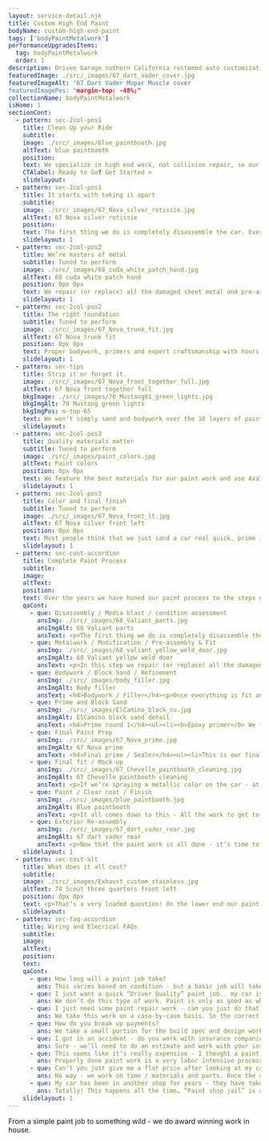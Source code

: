 ```yaml
---
layout: service-detail.njk
title: Custom High End Paint
bodyName: custom-high-end-paint
tags: ['bodyPaintMetalwork']
performanceUpgradesItems:
  tag: bodyPaintMetalwork
  order: 1
description: Driven Garage nothern California restomod auto customization and repair shop
featuredImage: ./src/_images/67_dart_vader_cover.jpg
featuredImageAlt: "67 Dart Vader Mopar Muscle cover
featuredImagePos: "margin-top: -48%;"
collectionName: bodyPaintMetalwork
isHome: 1
sectionCont:
  - pattern: sec-2col-pos1
    title: Clean Up your Ride
    subtitle: 
    image: ./src/_images/blue_paintbooth.jpg
    altText: blue paintbooth
    position: 
    text: We specialize in high end work, not collision repair, so our technicians are focused on the quality of your project and not throughput. We take the time to repair, align and finish every project from bare metal to final cut and buff.
    CTAlabel: Ready to Go? Get Started >
    slidelayout:
  - pattern: sec-2col-pos1
    title: It starts with taking it apart
    subtitle: 
    image: ./src/_images/67_Nova_silver_rotissie.jpg
    altText: 67 Nova silver rotissie
    position: 
    text: The first thing we do is completely disassemble the car. Every nut, bolt, piece of glass, wires, piece of trim is removed, cataloged and marked. Along the way we take notes for broken bolts, missing parts etc. From here we start a list of what we will need to complete your job in detail. Once the car is back from the media blaster - We will assess body damage and metalwork required - and which panels will be replaced or repaired.
    slidelayout: 1
  - pattern: sec-2col-pos2
    title: We’re masters of metal
    subtitle: Tuned to perform
    image: ./src/_images/68_cuda_white_patch_hand.jpg
    altText: 68 cuda white patch hand
    position: 0px 0px
    text: We repair (or replace) all the damaged sheet metal and pre-assemble the car to fit all the panels either on the chassis or on a build stand and refine all the gaps for doors, fenders, trunk and hood. Even new reproduction panels sometimes require significant modifications in metal to ensure proper fit.
    slidelayout: 1
  - pattern: sec-2col-pos2
    title: The right foundation
    subtitle: Tuned to perform
    image: ./src/_images/67_Nova_trunk_fit.jpg
    altText: 67 Nova trunk fit
    position: 0px 0px
    text: Proper bodywork, primers and expert craftsmanship with hours and hours of block sanding lay the groundwork for the final finish. This is the most labor intensive part of the process. Without laser straight panels and perfect lines - the paint on top won’t matter much.
    slidelayout: 1
  - pattern: sec-tips
    title: Strip it or forget it.
    image: ./src/_images/67_Nova_front_together_full.jpg
    altText: 67 Nova front together full
    bkgImage: ./src/_images/70_Mustang01_green_lights.jpg
    bkgImgAlt: 70 Mustang green lights
    bkgImgPos: m-top-65
    text: We won’t simply sand and bodywork over the 10 layers of paint that are already there. Every car gets media blasted to remove all of the old finishes, bodywork and rust. We won’t compromise here as going over old paint creates nothing but problems down the road.
    slidelayout:
  - pattern: sec-2col-pos3
    title: Quality materials matter
    subtitle: Tuned to perform
    image: ./src/_images/paint_colors.jpg
    altText: Paint colors
    position: 0px 0px
    text: We feature the best materials for our paint work and use Axalta / Spies Hecker paint, clearcoats and primers for all of our work. The best materials cost a bit more - but make all the difference. With our in-house mixing bank we can make any color. 
    slidelayout: 1
  - pattern: sec-2col-pos3
    title: Color and final finish
    subtitle: Tuned to perform
    image: ./src/_images/67_Nova_front_lt.jpg
    altText: 67 Nova silver front left
    position: 0px 0px
    text: Most people think that we just sand a car real quick, prime it and spray on the paint - but in reality the actual painting process is the least labor intensive part of what we do. We do hundreds of hours of prep work to get here - and it’s under 20 hours of actual painting. After that the final finish process of wet / dry sanding and compound polish gets us that mirror finish.
    slidelayout: 1
  - pattern: sec-cont-accordion
    title: Complete Paint Process
    subtitle: 
    image: 
    altText: 
    position: 
    text: Over the years we have honed our paint process to the steps described below. There are smaller steps in-between - and we do sweat every detail. We won’t compromise here, as compromising by skipping steps or changing our process usually results in sub-par work. 
    qaCont:
      - que: Disassembly / Media blast / condition assessment
        ansImg: ./src/_images/68_Valiant_parts.jpg
        ansImgAlt: 68 Valiant parts
        ansText: <p>The first thing we do is completely disassemble the car. Every nut, bolt, piece of glass, wires, piece of trim is removed, cataloged and marked. Along the way we take notes for broken bolts, missing parts etc. From here we start a list of what we will need to complete your job in detail. Once the car is back from the media blaster - We will assess body damage and metalwork required - and which panels will be replaced or repaired.</p>
      - que: Metalwork / Modification / Pre-assembly & Fit
        ansImg: ./src/_images/68_valiant_yellow_weld_door.jpg
        ansImgAlt: 68 Valiant yellow weld door
        ansText: <p>In this step we repair (or replace) all the damaged sheet metal and pre-assemble the car to fit all the panels either on the chassis or on a build stand and refine all the gaps for doors, fenders, trunk and hood. Even new reproduction panels sometimes require significant modifications in metal to ensure proper fit.</p><p>If we’re doing body modifications we do them all in this step and fully build the basic car with to ensure all the panels fit and all the holes we don’t need and components we are changing fit. Sometimes we may fully build the car with the engine and transmission and even suspension so that all the modification can be done without any risk of scratching paint.</p>
      - que: Bodywork / Block Sand / Refinement
        ansImg: ./src/_images/body_filler.jpg
        ansImgAlt: Body filler
        ansText: <h4>Bodywork / Filler</h4><p>Once everything is fit and we’re happy with the panel gaps and mods in metal we do our body filler work - We don’t call it “Bondo” and it’s not a bad word. Filler work is required to get the surface of all body panels closer to where we need them to be. Done properly, this filler can last 50+ years without issues.  Can we metalwork your car without using any filler? Totally - but that’s easily 800-1000 hours of labor to get there. Using modern body fillers - and making sure that our metalwork is within 1/16” or less we can get the same or better results in less time.</p>
      - que: Prime and Block Sand
        ansImg: ./src/_images/ElCamino_block_cu.jpg
        ansImgAlt: ElCamino block sand detail
        ansText: <h4>Prime round 1</h4><ul><li><b>Epoxy primer</b> We follow bodywork with an overall epoxy primer on every surface inside and out and apply a high build primer directly to the epoxy. This encapsulates the metal and filler bonding through and gives us a build of primer to start our block sanding work.</li><li><b>Block sanding and finish body work</b> After primer we will re-assemble the panels and hand block sand with long-boards in 120 / 180 grit finish. At this stage we further refine the lines and bodywork to make every panel and gap laser straight and smooth.</li></ul><h4>Prime round 2</h4><ul><li><b>Re-prime again</b> Here we re-prime the entire exterior again after a clean and mask to fill in all the 180 grit sand scratches and build another layer of primer for further surface refinements. Here we spray a medium build surfacing primer after a thorough cleaning.</li><li><b>Block sand… Again</b> Now we switch to block sanding with 220 / 320 grit paper by hand again using longboards. This further smooths the surface of the primer and allows us to get all the final lines and finish very smooth.</li></ul>
      - que: Final Paint Prep
        ansImg: ./src/_images/67_Nova_prime.jpg
        ansImgAlt: 67 Nova prime
        ansText: <h4>Final prime / Sealer</h4><ul><li>This is our final primer stage. At this point the car is taken back apart and a sealer coat is applied to all outside and inside surfaces. This final coat locks everything down and is what the base coat and clear coat will be applied to. We also use this last seal step to apply any urethane seam sealer to panel overlaps and seams.</li></ul><h4>Final sand</h4><ul><li>After the sealer is applied, we wet sand all of the panels 600/800 grit to remove any “Orange Peel” and imperfections from the sealer coat and allow the scratches from this sanding round to act as the mechanical bond for the paint and clear coat.</li></ul>
      - que: Final fit / Mock-up
        ansImg: ./src/_images/67_Chevelle_paintbooth_cleaning.jpg
        ansImgAlt: 67 Chevelle paintbooth cleaning
        ansText: <p>If we’re spraying a metallic color on the car - at this point we will paint and clear coat the inside of the panels and the door jambs, fender and trunk jambs so that we can spray the car together. This is an important step for metallic paints as when the base coat comes out of the gun - we want to ensure that the flakes are oriented in the right direction from fender to door, door to quarter panels, etc. On solid color cars with no metallic this is the only step we skip as we can just paint the panels and fit them after.</p><h4>Clean and spray jambs</h4><ul><li>Clean everything 3x mask and spray all the insides of panels and the door jambs, fender jambs, and trunk jambs. We give everything 3 coats of base coat followed by 3-4 coats of high quality high solids clear coat.</li></ul><h4>Assembly and panel align</h4><ul><li>After the jambs and insides are done - it’s time to put it all back together and align the panels for the metallic paint.  We’re sure you’ve seen cars that look like one panel is a bit “off” from the next - that’s because the shop skipped this step and painted a metallic color in pieces. The spray pattern needs to flow from panel to panel.</li></ul>
      - que: Paint / Clear coat / Finish
        ansImg: ./src/_images/blue_paintbooth.jpg
        ansImgAlt: Blue paintbooth
        ansText: <p>It all comes down to this - All the work to get to this point has given us a solid foundation that is straight, smooth and ready to be finished. Most people think that we just sand a car real quick, prime it and spray on the paint - but in reality the actual painting process is the least labor intensive part of what we do. We do hundreds of hours of prep work to get here - and it’s under 20 hours of actual painting.  Here are the paint and finish steps we adhere to.</p><ul><li><b>Clean, clean, clean again and mask</b> The spray booth needs to be cleaned and new filters installed. The car and body panels will be cleaned several times here. We can’t have any contaminants on the surface prior to paint. Any areas we are not painting are masked off.</li><li><b>Base coat and drop coat</b> We spray 3-4 coats of base coat - and for metallics do a final “drop coat” that ensures there is no striping or panel to panel issues with the metallics in the paint. We feature high quality paint products from Spies Hecker / Axalta for all of our  work.</li><li><b>Clearcoat</b> The first phase of clear coat consists of 3-4 coats of clear coat applied with proper flash times between coats. This provides the shine over the base coat and protects it from the sun / elements.</li><li><b>Wet sand</b> After the initial 3-4 coats of clear are laid down - we wet sand all of the outside surfaces with 800-1000 grit sandpaper by hand with blocks to remove the “orange peel” texture, and any imperfections. This mechanical sanding provides us with a mechanical adhesion for the final flow coat.</li><li><b>Flow coat</b> This is the final step of clear coat. We add 2-3 additional coats of clear coat to the wet sanded surfaces to add more depth and shine. We add a little more reducer to the clear allowing it to “flow” and level better.</li><li><b>Wet / dry sand for compound and polish</b> After the flow coat - the surface is smooth and glossy with little orange peel. But we take it a step further to make the surface smooth as a mirror. We start by wet sanding by hand with blocks the entire exterior 1,200 grit. We follow that up with 4 rounds of machine sanding using 1,500 grit, 2,000 grit, 2,500 grit and 3,000 grit.</li><li><b>Compound and polish</b> The wet / dry sand process has left the surface of the clear smooth - but now we have to shine it all back up and remove the 3000 grit scratches. This process involves using compound and polish in 3 steps with a rotary and orbital buffer. This gives the clear coat that wet and glossy look that we’re all aiming for. </li><li><b>Mask and spray urethane texture</b> (optional) For many jobs - we also spray the inside, and underneath of the car with a urethane texture coat. This coating is similar to pickup truck bed liner and offers protection from road debris, as well as heat and sound insulation.</li></ul>
      - que: Exterior Re-assembly
        ansImg: ./src/_images/67_dart_vader_rear.jpg
        ansImgAlt: 67 dart vader rear
        ansText: <p>Now that the paint work is all done - it’s time to install the chrome trim, stainless window moldings and bumpers, handles, door and window weatherstripping. We take great care not to scratch  all of our hard work putting the bright work back on. Glass will be installed at this point as well.</p>
    slidelayout: 1
  - pattern: sec-cost-alt
    title: What does it all cost?
    subtitle: 
    image: ./src/_images/Exhaust_custom_stainless.jpg
    altText: 74 Scout three quarters front left
    position: 0px 0px
    text: <p>That’s a very loaded question! On the lower end our paint service requires at a minimum exterior disassembly with all trim and glass removed and stripping to bare metal. On the higher end and rotisserie restoration to concours level or a magazine feature worthy custom Resto-Mod and anything in-between is in our wheelhouse.  Price really comes down to level of fit and finish, modifications and parts we use.</p><p>There is no single price - but see the table below that details the basics for 3 levels of build level based on labor and components / modifications. There is crossover from one extreme to the other and every job is different - but you can use this as a guide to see how low - or far we can go.</p>
    slidelayout: 
  - pattern: sec-faq-accordion
    title: Wiring and Elecrical FAQs
    subtitle: 
    image: 
    altText: 
    position: 
    text: 
    qaCont:
      - que: How long will a paint job take?
        ans: This varies based on condition - but a basic job will take around 8 weeks from start to finish. A full custom build and / or restoration can take 6 mos. to 24 mos. depending on level of build, components and parts availability.
      - que: I just want a quick “Driver Quality” paint job.. my car is straight and I just want it one color with some minor repairs - can you just do that? 
        ans: We don’t do this type of work. Paint is only as good as what is under it - and if we don’t skip it, we don’t do it - and we can’t offer a warranty. There are plenty of shops that can service this level of work.
      - que: I just need some paint repair work - can you just do that? 
        ans: We take this work on a case-by-case basis. So the correct answer is “It Depends” - but we’re happy to review your project in person.
      - que: How do you break up payments?
        ans: We take a small portion for the build spec and design work if that is a part of the process. From there we bill on a regular schedule based on job length for parts, materials and labor. The payment terms will be defined in the build spec and estimate - but in general we bill every 2 weeks for shorter jobs, and every 3-4 for more complex longer term jobs until complete. It can be 4 payments or up to 30 payments depending on the job.
      - que: I got in an accident - do you work with insurance companies? 
        ans: Sure - we’ll need to do an estimate and work with your insurer to get your classic car back to new again. We typically only work with specialty classic insurance companies like Hagerty and Grundy where the vehicle is covered by and agreed value policy. There is a charge for insurance estimates which is applied to the first payment.
      - que: This seems like it’s really expensive - I thought a paint job would only cost a few thousand dollars?
        ans: Properly done paint work is a very labor intensive process and can take hundreds of hours to do a job that looks good and lasts. Quality materials are expensive, and professional certified technicians don’t come cheap. We don’t compromise on quality for either time or materials.
      - que: Can’t you just give me a flat price after looking at my car?
        ans: No way - we work on time / materials and parts. Once the car has been disassembled and blasted we can hone in closer on what it will take. But some cars need more work than others for metal and body, and some cars have parts that are expensive and hard to find.
      - que: My car has been in another shop for years - they have taken a bunch of money and haven’t done much work to it.<br>Can I have it brought to you to finish?
        ans: Totally! This happens all the time… “Paint shop jail” is a terrible place to be. Just know that we may have to re-do some of the work that they already did to make sure it's right - and we won’t get involved with getting your car back for you.
    slidelayout: 1
---
```


From a simple paint job to something wild - we do award winning work in house.